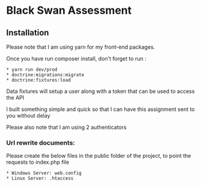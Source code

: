 # Black Swan Assessment

## Installation
Please note that I am using yarn for my front-end packages. 

Once you have run composer install, don't forget to run :

    * yarn run dev/prod
    * doctrine:migrations:migrate
    * doctrine:fixtures:load

Data fixtures will setup a user along with a token that can be used to access the API

I built something simple and quick so that I can have this assignment sent to you without delay

Please also note that I am using 2 authenticators

### Url rewrite documents:

Please create the below files in the public folder of the project, to point the requests to index.php file

    * Windows Server: web.config
    * Linux Server: .htaccess